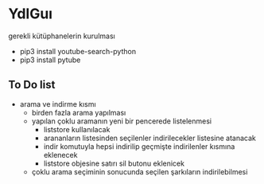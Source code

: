 # YdlGuı
gerekli kütüphanelerin kurulması

- pip3 install youtube-search-python
- pip3 install pytube

## To Do list

- arama ve indirme kısmı
  - birden fazla arama yapılması
  - yapılan çoklu aramanın yeni bir pencerede listelenmesi
    - liststore kullanılacak
    - arananların listesinden seçilenler indirilecekler listesine atanacak
    - indir komutuyla hepsi indirilip geçmişte indirilenler kısmına eklenecek
    - liststore objesine satırı sil butonu eklenicek
  - çoklu arama seçiminin sonucunda seçilen şarkıların indirilebilmesi
